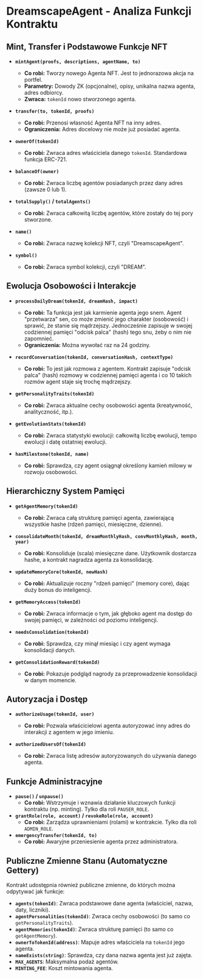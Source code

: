 # DreamscapeAgent - Analiza Funkcji Kontraktu

##  Mint, Transfer i Podstawowe Funkcje NFT

*   **`mintAgent(proofs, descriptions, agentName, to)`**
    *   **Co robi:** Tworzy nowego Agenta NFT. Jest to jednorazowa akcja na portfel.
    *   **Parametry:** Dowody ZK (opcjonalne), opisy, unikalna nazwa agenta, adres odbiorcy.
    *   **Zwraca:** `tokenId` nowo stworzonego agenta.

*   **`transfer(to, tokenId, proofs)`**
    *   **Co robi:** Przenosi własność Agenta NFT na inny adres.
    *   **Ograniczenia:** Adres docelowy nie może już posiadać agenta.

*   **`ownerOf(tokenId)`**
    *   **Co robi:** Zwraca adres właściciela danego `tokenId`. Standardowa funkcja ERC-721.

*   **`balanceOf(owner)`**
    *   **Co robi:** Zwraca liczbę agentów posiadanych przez dany adres (zawsze 0 lub 1).

*   **`totalSupply()` / `totalAgents()`**
    *   **Co robi:** Zwraca całkowitą liczbę agentów, które zostały do tej pory stworzone.

*   **`name()`**
    *   **Co robi:** Zwraca nazwę kolekcji NFT, czyli "DreamscapeAgent".

*   **`symbol()`**
    *   **Co robi:** Zwraca symbol kolekcji, czyli "DREAM".

## Ewolucja Osobowości i Interakcje

*   **`processDailyDream(tokenId, dreamHash, impact)`**
    *   **Co robi:** Ta funkcja jest jak karmienie agenta jego snem. Agent "przetwarza" sen, co może zmienić jego charakter (osobowość) i sprawić, że stanie się mądrzejszy. Jednocześnie zapisuje w swojej codziennej pamięci "odcisk palca" (hash) tego snu, żeby o nim nie zapomnieć.
    *   **Ograniczenia:** Można wywołać raz na 24 godziny.

*   **`recordConversation(tokenId, conversationHash, contextType)`**
    *   **Co robi:** To jest jak rozmowa z agentem. Kontrakt zapisuje "odcisk palca" (hash) rozmowy w codziennej pamięci agenta i co 10 takich rozmów agent staje się trochę mądrzejszy.

*   **`getPersonalityTraits(tokenId)`**
    *   **Co robi:** Zwraca aktualne cechy osobowości agenta (kreatywność, analityczność, itp.).

*   **`getEvolutionStats(tokenId)`**
    *   **Co robi:** Zwraca statystyki ewolucji: całkowitą liczbę ewolucji, tempo ewolucji i datę ostatniej ewolucji.

*   **`hasMilestone(tokenId, name)`**
    *   **Co robi:** Sprawdza, czy agent osiągnął określony kamień milowy w rozwoju osobowości.

## Hierarchiczny System Pamięci

*   **`getAgentMemory(tokenId)`**
    *   **Co robi:** Zwraca całą strukturę pamięci agenta, zawierającą wszystkie hashe (rdzeń pamięci, miesięczne, dzienne).

*   **`consolidateMonth(tokenId, dreamMonthlyHash, convMonthlyHash, month, year)`**
    *   **Co robi:** Konsoliduje (scala) miesięczne dane. Użytkownik dostarcza hashe, a kontrakt nagradza agenta za konsolidację.

*   **`updateMemoryCore(tokenId, newHash)`**
    *   **Co robi:** Aktualizuje roczny "rdzeń pamięci" (memory core), dając duży bonus do inteligencji.

*   **`getMemoryAccess(tokenId)`**
    *   **Co robi:** Zwraca informacje o tym, jak głęboko agent ma dostęp do swojej pamięci, w zależności od poziomu inteligencji.

*   **`needsConsolidation(tokenId)`**
    *   **Co robi:** Sprawdza, czy minął miesiąc i czy agent wymaga konsolidacji danych.

*   **`getConsolidationReward(tokenId)`**
    *   **Co robi:** Pokazuje podgląd nagrody za przeprowadzenie konsolidacji w danym momencie.

## Autoryzacja i Dostęp

*   **`authorizeUsage(tokenId, user)`**
    *   **Co robi:** Pozwala właścicielowi agenta autoryzować inny adres do interakcji z agentem w jego imieniu.

*   **`authorizedUsersOf(tokenId)`**
    *   **Co robi:** Zwraca listę adresów autoryzowanych do używania danego agenta.

## Funkcje Administracyjne

*   **`pause()` / `unpause()`**
    *   **Co robi:** Wstrzymuje i wznawia działanie kluczowych funkcji kontraktu (np. minting). Tylko dla roli `PAUSER_ROLE`.
*   **`grantRole(role, account)` / `revokeRole(role, account)`**
    *   **Co robi:** Zarządza uprawnieniami (rolami) w kontrakcie. Tylko dla roli `ADMIN_ROLE`.
*   **`emergencyTransfer(tokenId, to)`**
    *   **Co robi:** Awaryjne przeniesienie agenta przez administratora.

## Publiczne Zmienne Stanu (Automatyczne Gettery)

Kontrakt udostępnia również publiczne zmienne, do których można odpytywać jak funkcje:
*   **`agents(tokenId)`**: Zwraca podstawowe dane agenta (właściciel, nazwa, daty, liczniki).
*   **`agentPersonalities(tokenId)`**: Zwraca cechy osobowości (to samo co `getPersonalityTraits`).
*   **`agentMemories(tokenId)`**: Zwraca strukturę pamięci (to samo co `getAgentMemory`).
*   **`ownerToTokenId(address)`**: Mapuje adres właściciela na `tokenId` jego agenta.
*   **`nameExists(string)`**: Sprawdza, czy dana nazwa agenta jest już zajęta.
*   **`MAX_AGENTS`**: Maksymalna podaż agentów.
*   **`MINTING_FEE`**: Koszt mintowania agenta.
